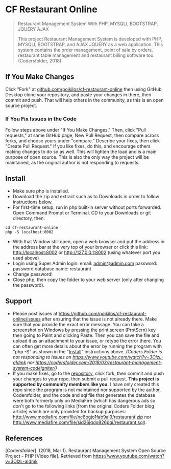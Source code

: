 # CF Restaurant Online
> Restaurant Management System With PHP, MYSQLI, BOOTSTRAP, JQUERY AJAX
>
> This project Restaurant Management System is developed with PHP,
> MYSQLI, BOOTSTRAP, and AJAX JQUERY as a web application. This system
> contains the order management, point of sale by orders, restaurant
> table management and restaurant billing software too.
> (Codersfolder, 2018)

## If You Make Changes
Click "Fork" at [github.com/poikilos/cf-restaurant-online](https://github.com/poikilos/cf-restaurant-online) then using GitHub Desktop clone your repository, and paste your changes in there, then commit and push. That will help others in the community, as this is an open source project.
### If You Fix Issues in the Code
Follow steps above under "If You Make Changes." Then, click "Pull requests," at same GitHub page, New Pull Request, then compare across forks, and choose yours under "compare." Describe your fixes, then click "Create Pull Request." If you like fixes, do this, and encourage others making changes to do so as well. This will lighten the load and is a main purpose of open source. This is also the only way the project will be maintained, as the original author is not responding to requests.

## Install
* Make sure php is installed.
* Download the zip and extract such as to Downloads in order to follow
  instructions below.
* For first-time setup, run in php built-in server without ports
  forwarded. Open Command Prompt or Terminal. CD to your Downloads or
  git directory, then:
```
cd cf-restaurant-online
php -S localhost:8002
```
* With that Window still open, open a web browser and put the address
  in the address bar at the very top of your browser or click this link:
  <http://localhost:8002> or <http://127.0.0.1:8002>
  (using whatever port you used above)
* Login using Super Admin login:
  email: admin@admin.com password: password
  database name: restaurant
* Change password!
* Close php, then copy the folder to your web server (only after
  changing the password).

## Support
* Please post issues at
  <https://github.com/poikilos/cf-restaurant-online/issues> after
  ensuring that the issue is not already there. Make sure that you
  provide the exact error message. You can take a screenshot on Windows
  by pressing the print screen (PrntScrn) key then going to Paint and
  clicking Paste. Then you can save the file and upload it as an
  attachment to your issue, or retype the error there. You can often get
  more details about the error by running the program with "php -S" as
  shown in the "[Install](#Install)" instructions above.
  _(Coders Folder is not responding to issues on
  <https://www.youtube.com/watch?v=3OlzL-aIdmk> nor
  <https://codersfolder.com/2018/03/restaurant-management-system-codeigniter/>)_
* If you make fixes, go to the
  [repository](https://github.com/poikilos/cf-restaurant-online), click
  fork, then commit and push your changes to your repo, then submit a
  pull request. **This project is supported by community members like
  you.** I have only created this repo since the program is not
  maintained nor supported by the author, Codersfolder, and the code and
  sql file that generates the database were both formerly only on
  MediaFire (which has dangerous ads so don't go to the following links
  [from the original Coders Folder blog article] which are only provided
  for backup purposes:
  http://www.mediafire.com/file/nc8ogjo1fab9ai9/restaurant.zip nor
  http://www.mediafire.com/file/sid26jqdo826pqi/restaurant.sql).

## References
[Codersfolder]. (2018, Mar 1). Restaurant Management System Open Source
Project - PHP [Video file]. Retrieved from
https://www.youtube.com/watch?v=3OlzL-aIdmk
